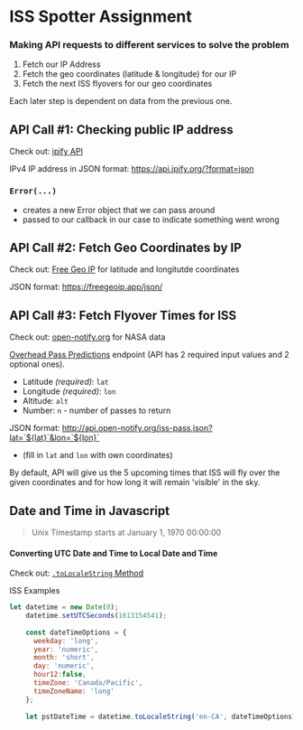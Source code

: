 # ISS Spotter Assignment

### Making API requests to different services to solve the problem

1. Fetch our IP Address
2. Fetch the geo coordinates (latitude & longitude) for our IP
3. Fetch the next ISS flyovers for our geo coordinates

Each later step is dependent on data from the previous one.

## API Call #1: Checking public IP address
Check out: [ipify API](https://www.ipify.org)

IPv4 IP address in JSON format: https://api.ipify.org/?format=json

### `Error(...)`
* creates a new Error object that we can pass around
* passed to our callback in our case to indicate something went wrong

## API Call #2: Fetch Geo Coordinates by IP
Check out: [Free Geo IP](https://freegeoip.app) for latitude and longitutde coordinates

JSON format: https://freegeoip.app/json/

## API Call #3: Fetch Flyover Times for ISS
Check out: [open-notify.org](http://open-notify.org) for NASA data

[Overhead Pass Predictions](http://open-notify.org/Open-Notify-API/ISS-Pass-Times/) endpoint (API has 2 required input values and 2 optional ones).
* Latitude *(required)*: `lat`
* Longitude *(required)*: `lon`
* Altitude: `alt`
* Number: `n` - number of passes to return

JSON format: http://api.open-notify.org/iss-pass.json?lat=`${lat}`&lon=`${lon}`

* (fill in `lat` and `lon` with own coordinates)

By default, API will give us the 5 upcoming times that ISS will fly over the given coordinates and for how long it will remain 'visible' in the sky.

## Date and Time in Javascript

> Unix Timestamp starts at January 1, 1970 00:00:00

#### Converting UTC Date and Time to Local Date and Time
Check out: [`.toLocaleString` Method](https://www.w3schools.com/jsref/jsref_tolocalestring.asp)

ISS Examples

```javascript
let datetime = new Date(0);
    datetime.setUTCSeconds(1613154541);
    
    const dateTimeOptions = {
      weekday: 'long',
      year: 'numeric',
      month: 'short',
      day: 'numeric',
      hour12:false,
      timeZone: 'Canada/Pacific',
      timeZoneName: 'long'
    };
    
    let pstDateTime = datetime.toLocaleString('en-CA', dateTimeOptions);
```